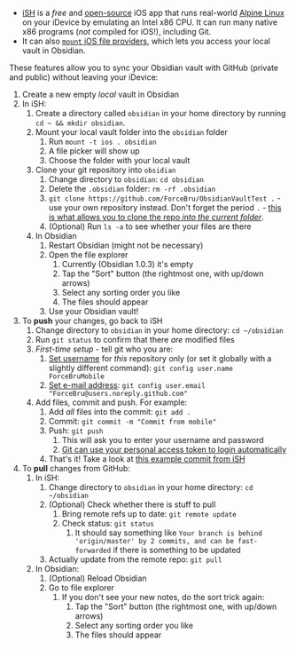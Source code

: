 - [iSH](https://ish.app) is a _free_ and [open-source](https://github.com/ish-app/ish) iOS app that runs real-world [Alpine Linux](https://alpinelinux.org/about/) on your iDevice by emulating an Intel x86 CPU. It can run many native x86 programs (_not_ compiled for iOS!), including Git.
- It can also [`mount` iOS file providers](https://github.com/ish-app/ish/wiki/Mounting-other-file-providers), which lets you access your local vault in Obsidian.

These features allow you to sync your Obsidian vault with GitHub (private and public) without leaving your iDevice:

1. Create a new empty _local_ vault in Obsidian
2. In iSH:
	1. Create a directory called `obsidian` in your home directory by running `cd ~ && mkdir obsidian`.
	2. Mount your local vault folder into the `obsidian` folder
		1. Run `mount -t ios . obsidian`
		2. A file picker will show up
		3. Choose the folder with your local vault
	3. Clone your git repository into `obsidian`
		1. Change directory to `obsidian`: `cd obsidian`
		2. Delete the `.obsidian` folder: `rm -rf .obsidian`
		3. `git clone https://github.com/ForceBru/ObsidianVaultTest .` - use your own repository instead. Don't forget the period `.` - [this is what allows you to clone the repo _into the current folder_](https://stackoverflow.com/questions/9864728/how-to-get-git-to-clone-into-current-directory).
		4. (Optional) Run `ls -a` to see whether your files are there
	4. In Obsidian
		1. Restart Obsidian (might not be necessary)
		2. Open the file explorer
			1. Currently (Obsidian 1.0.3) it's empty
			2. Tap the "Sort" button (the rightmost one, with up/down arrows)
			3. Select any sorting order you like
			4. The files should appear
		3. Use your Obsidian vault!
3. To __push__ your changes, go back to iSH
	1. Change directory to `obsidian` in your home directory: `cd ~/obsidian`
	2. Run `git status` to confirm that there _are_ modified files
	3. _First-time setup_ - tell git who you are:
		1. [Set username](https://docs.github.com/en/get-started/getting-started-with-git/setting-your-username-in-git) for _this_ repository only (or set it globally with a slightly different command): `git config user.name ForceBruMobile`
		2. [Set e-mail address](https://docs.github.com/en/github/setting-up-and-managing-your-github-user-account/managing-email-preferences/setting-your-commit-email-address#setting-your-commit-email-address-in-git): `git config user.email "ForceBru@users.noreply.github.com"`
	4. Add files, commit and push. For example:
		1. Add _all_ files into the commit: `git add .`
		2. Commit: `git commit -m "Commit from mobile"`
		3. Push: `git push`
			1. This will ask you to enter your username and password
			2. [Git can use your personal access token to login automatically](https://docs.github.com/en/get-started/getting-started-with-git/why-is-git-always-asking-for-my-password)
		4. That's it! Take a look at [this example commit from iSH](https://github.com/ForceBru/ObsidianVaultTest/commit/f642c3334a870ca8ab2aa1355528403502433b2b)
4. To __pull__ changes from GitHub:
	1. In iSH:
		1. Change directory to `obsidian` in your home directory: `cd ~/obsidian`
		2. (Optional) Check whether there is stuff to pull
			1. Bring remote refs up to date: `git remote update`
			2. Check status: `git status`
				1. It should say something like `Your branch is behind 'origin/master' by 2 commits, and can be fast-forwarded` if there is something to be updated
		3. Actually update from the remote repo: `git pull`
	2. In Obsidian:
		1. (Optional) Reload Obsidian
		2. Go to file explorer
			1. If you don't see your new notes, do the sort trick again:
				1. Tap the "Sort" button (the rightmost one, with up/down arrows)
				2. Select any sorting order you like
				3. The files should appear